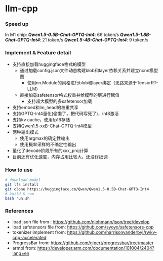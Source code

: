 # llm-cpp

### Speed up
In M1 chip:
***Qwen1.5-0.5B-Chat-GPTQ-Int4***: 66 token/s
***Qwen1.5-1.8B-Chat-GPTQ-Int4***: 21 token/s
***Qwen1.5-4B-Chat-GPTQ-Int4***: 9 token/s

### Implement & Feature detail
 - 支持直接加载huggingface格式的模型
    - 通过加载config.json文件动态构建blob和layer依赖关系并建立ncnn模型图
        - 使用nn.Module的风格进行blob和layer绑定（思路来源于TensorRT-LLM）
    - 直接加载safetensor格式权重并给模型的层进行赋值
        - 支持超大模型的多safetensor加载
 - 支持embed和lm_head的权重共享
 - 支持GPTQ-Int4量化(偷懒了，把代码写死了)，int8激活
 - 支持kv cache，使用fp16存储
 - 支持Qwen1.5-xxB-Chat-GPTQ-Int4模型
 - 两种输出模式
    - 使用argmax的确定性输出
    - 使用概率采样的不确定性输出
 - 量化了decode阶段所有的xxx_proj计算
 - 目前还有优化速度，内存占用比较大，还没仔细调

### How to use
```bash
# download model
git lfs install
git clone https://huggingface.co/Qwen/Qwen1.5-0.5B-Chat-GPTQ-Int4
# build & run
bash run.sh
```

### References
 - load json file from : https://github.com/nlohmann/json/tree/develop
 - load safetensors file from: https://github.com/syoyo/safetensors-cpp
 - tokenizer implement from: https://github.com/harrisonvanderbyl/rwkv-cpp-accelerated
 - ProgressBar from: https://github.com/gipert/progressbar/tree/master
 - armpl from: https://developer.arm.com/documentation/101004/2404?lang=en